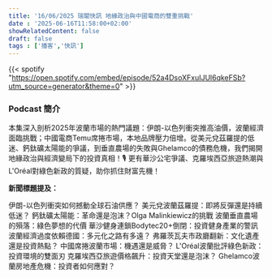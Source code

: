 ```yaml
---
title: '16/06/2025 瑞閣快訊 地緣政治與中國電商的雙重挑戰'
date : '2025-06-16T11:58:00+02:00'
showRelatedContent: false
draft: false
tags : ['播客','快訊']
---
```

{{< spotify "https://open.spotify.com/embed/episode/52a4DsoXFxuIJUl6qkeFSb?utm_source=generator&theme=0" >}}





### Podcast 簡介
本集深入剖析2025年波蘭市場的熱門議題：伊朗-以色列衝突推高油價，波蘭經濟面臨挑戰；中國電商Temu席捲市場，本地品牌壓力倍增。從美元兌茲羅提的低迷、鈣鈦礦太陽能的爭議，到垂直農場的失敗與Ghelamco的債務危機，我們揭開地緣政治與經濟變局下的投資真相！🎙️ 更有華沙公宅爭議、克羅埃西亞旅遊熱潮與L'Oréal對綠色新政的質疑，助你抓住財富先機！

**新聞標題提及：**

伊朗-以色列衝突如何撼動全球石油供應？
美元兌波蘭茲羅提：即將反彈還是持續低迷？
鈣鈦礦太陽能：革命還是泡沫？Olga Malinkiewicz的挑戰
波蘭垂直農場的殞落：綠色夢想的代價
華沙健身連鎖Bodytec20+倒閉：投資健身產業的警訊
波蘭經濟過度依賴德國：多元化之路有多遠？
弗羅茨瓦夫市政廳翻新：文化遺產還是投資熱點？
中國席捲波蘭市場：機遇還是威脅？
L'Oréal波蘭批評綠色新政：投資環境的雙面刃
克羅埃西亞旅遊價格飆升：投資天堂還是泡沫？
Ghelamco波蘭房地產危機：投資者如何應對？